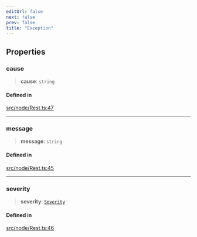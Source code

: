 ```yaml
---
editUrl: false
next: false
prev: false
title: "Exception"
---
```


## Properties

### cause

> **cause**: `string`

#### Defined in

[src/node/Rest.ts:47](https://github.com/shipgirlproject/shoukaku/blob/f3e4f8953c070c0cdfec493d072e6a22e3555895/src/node/Rest.ts#L47)

***

### message

> **message**: `string`

#### Defined in

[src/node/Rest.ts:45](https://github.com/shipgirlproject/shoukaku/blob/f3e4f8953c070c0cdfec493d072e6a22e3555895/src/node/Rest.ts#L45)

***

### severity

> **severity**: [`Severity`](/api/type-aliases/severity/)

#### Defined in

[src/node/Rest.ts:46](https://github.com/shipgirlproject/shoukaku/blob/f3e4f8953c070c0cdfec493d072e6a22e3555895/src/node/Rest.ts#L46)
